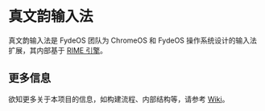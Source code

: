 # 真文韵输入法

真文韵输入法是 FydeOS 团队为 ChromeOS 和 FydeOS 操作系统设计的输入法扩展，其内部基于 [RIME 引擎](https://rime.im/)。

## 更多信息

欲知更多关于本项目的信息，如构建流程、内部结构等，请参考 [Wiki](https://github.com/FydeOS/fydeRhythm/wiki)。
